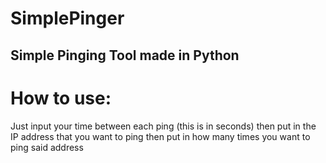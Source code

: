 # SimplePinger
## Simple Pinging Tool made in Python

# How to use:
Just input your time between each ping (this is in seconds)
then put in the IP address that you want to ping
then put in how many times you want to ping said address
